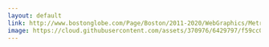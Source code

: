 ```yaml
---
layout: default
link: http://www.bostonglobe.com/Page/Boston/2011-2020/WebGraphics/Metro/BostonGlobe.com/2012/11/bgVideo5/video.xml
image: https://cloud.githubusercontent.com/assets/370976/6429797/f59cc054-bfb7-11e4-9e38-c2dcfdc286da.jpg
---
```


